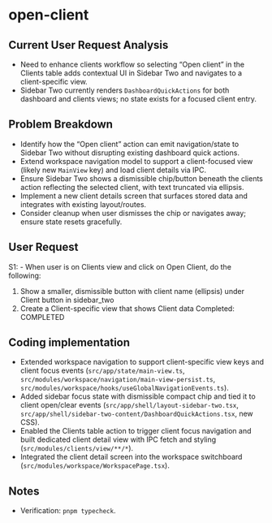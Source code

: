 # open-client

## Current User Request Analysis
- Need to enhance clients workflow so selecting “Open client” in the Clients table adds contextual UI in Sidebar Two and navigates to a client-specific view.
- Sidebar Two currently renders `DashboardQuickActions` for both dashboard and clients views; no state exists for a focused client entry.

## Problem Breakdown
- Identify how the “Open client” action can emit navigation/state to Sidebar Two without disrupting existing dashboard quick actions.
- Extend workspace navigation model to support a client-focused view (likely new `MainView` key) and load client details via IPC.
- Ensure Sidebar Two shows a dismissible chip/button beneath the clients action reflecting the selected client, with text truncated via ellipsis.
- Implement a new client details screen that surfaces stored data and integrates with existing layout/routes.
- Consider cleanup when user dismisses the chip or navigates away; ensure state resets gracefully.

## User Request
S1: - When user is on Clients view and click on Open Client, do the following:
1. Show a smaller, dismissible button with client name (ellipsis) under Client button in sidebar_two
2. Create a Client-specific view that shows Client data
Completed: COMPLETED

## Coding implementation
- Extended workspace navigation to support client-specific view keys and client focus events (`src/app/state/main-view.ts`, `src/modules/workspace/navigation/main-view-persist.ts`, `src/modules/workspace/hooks/useGlobalNavigationEvents.ts`).
- Added sidebar focus state with dismissible compact chip and tied it to client open/clear events (`src/app/shell/layout-sidebar-two.tsx`, `src/app/shell/sidebar-two-content/DashboardQuickActions.tsx`, new CSS).
- Enabled the Clients table action to trigger client focus navigation and built dedicated client detail view with IPC fetch and styling (`src/modules/clients/view/**/*`).
- Integrated the client detail screen into the workspace switchboard (`src/modules/workspace/WorkspacePage.tsx`).

## Notes
- Verification: `pnpm typecheck`.

